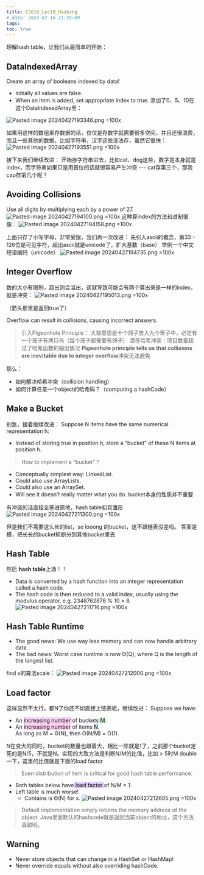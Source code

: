 ```yaml
---
title: CS61b_Lec19_Hashing
# date: 2024-07-16 21:35:09
tags:
toc: true
---
```

理解hash table，让我们从最简单的开始：
<!--more-->
## DataIndexedArray
Create an array of booleans indexed by data!
- Initially all values are false.
- When an item is added, set appropriate index to true.
添加了0、5、10在这个DataIndexedArray里：

![Pasted image 20240427193346.png =100x](https://s2.loli.net/2024/07/16/RnNQJYoq6re4dFt.png)

如果用这样的数组来存数据的话，仅仅是存数字就需要很多空间，并且还很浪费，而且一些其他的数据，比如字符串，汉字这些没法存，虽然它很快：
![Pasted image 20240427193551.png =100x](https://s2.loli.net/2024/07/16/TJR2Dvw4iPr9xK6.png)

接下来我们继续改进：
开始存字符串进去，比如cat、dog这些，数字是本身就是index，而字符串如果只是用首位的话就很容易产生冲突 --- cat存第三个，那我cap存第几个呢？
## Avoiding Collisions
Use all digits by multiplying each by a power of 27.
![Pasted image 20240427194100.png =100x](https://s2.loli.net/2024/07/16/Bv7ajx5RynMShCP.png)
这种算index的方法和进制很像：
![Pasted image 20240427194158.png =100x](https://s2.loli.net/2024/07/16/aUlRcgVSkCvu2fs.png)

上面只存了小写字母，非常受限，我们再一次改进：
先引入ascii的概念，第33 - 126位是可见字符，超出ascii就是unicode了，扩大基数（base）
举例一个中文短语编码（unicode）
![Pasted image 20240427194735.png =100x](https://s2.loli.net/2024/07/16/UicofBlTXgCbjmG.png)

## Integer Overflow
数的大小有限制，超出则会溢出，这就导致可能会有两个算出来是一样的index，就是冲突：
![Pasted image 20240427195013.png =100x](https://s2.loli.net/2024/07/16/3sUXBJpMoVTuLnS.png)

（箭头那里是返回true了）

Overflow can result in collisions, causing incorrect answers.

>引入Pigeonhole Principle：
大致意思是十个鸽子放入九个笼子中，必定有一个笼子有两只鸟（每个笼子都需要有鸽子）
潜在哈希冲突：项目数量超过了哈希函数的输出情况
**Pigeonhole principle tells us that collisions are inevitable due to integer overflow**冲突无法避免

那么：
- 如何解决哈希冲突（collision handling）
- 如何计算任意一个object的哈希码？（computing a hashCode）
## Make a Bucket
别急，接着继续改进：
Suppose N items have the same numerical representation h:
- Instead of storing true in position h, store a “bucket” of these N items at position h.

> How to implement a “bucket”？
- Conceptually simplest way: LinkedList.
- Could also use ArrayLists.
- Could also use an ArraySet.
- Will see it doesn’t really matter what you do.
bucket本身的性质并不重要

有冲突的话直接全塞进原地，hash table初具雏形
![Pasted image 20240427211300.png =100x](https://s2.loli.net/2024/07/16/7tljIoUi6QV3HK5.png)

但是我们不需要这么长的list，so looong 的bucket，这不跟链表没差吗。
答案是模，把长长的bucket斩断分到其他bucket里去
## Hash Table
然后 **hash table**上场！！
- Data is converted by a hash function into an integer representation called a hash code. 
- The hash code is then reduced to a valid index, usually using the modulus operator, e.g. 2348762878 % 10 = 8.
![Pasted image 20240427211716.png =100x](https://s2.loli.net/2024/07/16/GOVfEuymLqMprZ8.png)
## Hash Table Runtime
- The good news: We use way less memory and can now handle arbitrary data.
- The bad news: Worst case runtime is now Θ(Q), where Q is the length of the longest list.

find x的算法scale：
![Pasted image 20240427212000.png =100x](https://s2.loli.net/2024/07/16/bqyJzZVmQR5aHs8.png)

## Load factor
这样显然不太行，都N了你还不如直接上链表呢，继续改进：
Suppose we have:
- An <mark style="background: #FFB8EBA6;">increasing number </mark>of buckets<mark style="background: #BBFABBA6;"> M</mark>.
- An <mark style="background: #FFB8EBA6;">increasing number</mark> of items <mark style="background: #ADCCFFA6;">N</mark>.  
As long as M = Θ(N), then O(N/M) = O(1).

N在变大的同时，bucket的数量也跟着大，相比一除就是1了，之前那个bucket定死的是N/5，不就是N。实现的大致方法是判断N/M的比值，比如 > 5时M double一下，这里的比值就是下面的load factor

> Even distribution of item is critical for good hash table performance.

- Both tables below have<mark style="background: #D2B3FFA6;"> load factor </mark>of N/M = 1.
- Left table is much worse!
	- Contains is Θ(N) for x.
![Pasted image 20240427212605.png =100x](https://s2.loli.net/2024/07/16/yFDhitJWueGRzE6.png)

> Default implementation simply returns the memory address of the object.
Java里面默认的hashcode就是返回当前object的地址，这个方法真聪明。

## Warning
- Never store objects that can change in a HashSet or HashMap!
- Never override equals without also overriding hashCode.
